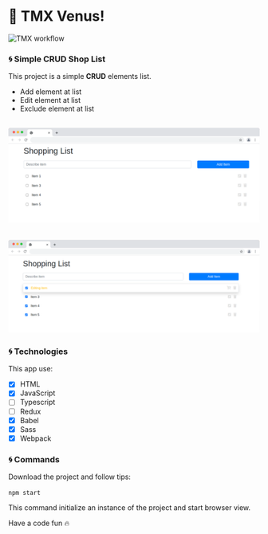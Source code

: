 # 🚀 TMX Venus!

![TMX workflow](https://img.shields.io/github/v/release/tjmelo/tmx-venus.svg)

### :cyclone: Simple CRUD Shop List 

This project is a simple __CRUD__ elements list. 

- Add element at list
- Edit element at list
- Exclude element at list

![Preview](https://github.com/tjmelo/tmx-venus/blob/main/src/images/shopping-list.png)
---
![Preview](https://github.com/tjmelo/tmx-venus/blob/main/src/images/shopping-list2.png)
---

### :cyclone: Technologies

This app use:

- [x] HTML 
- [x] JavaScript
- [ ] Typescript
- [ ] Redux
- [x] Babel
- [x] Sass
- [x] Webpack

### :cyclone: Commands

Download the project and follow tips:

```npm start``` 

This command initialize an instance of the project and start browser view.

Have a code fun  :fire:
